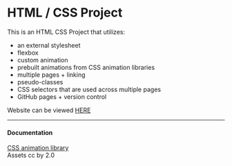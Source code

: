 # HTML / CSS Project
This is an HTML CSS Project that utilizes:

* an external stylesheet
* flexbox
* custom animation
* prebuilt animations from CSS animation libraries
* multiple pages + linking
* pseudo-classes
* CSS selectors that are used across multiple pages
* GitHub pages + version control

Website can be viewed [HERE](https://kmmiller418.github.io/animations-project/)

<hr>

#### Documentation
[CSS animation library](https://animate.style/)
<br>
Assets cc by 2.0